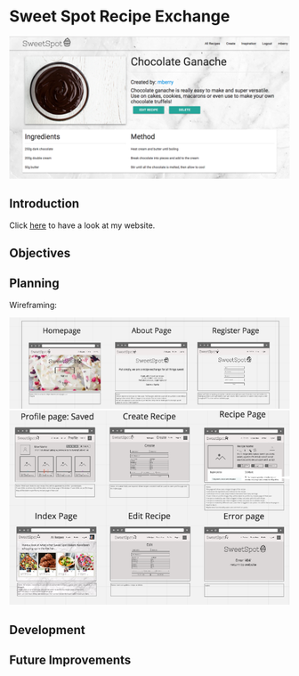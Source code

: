 # Sweet Spot Recipe Exchange

<img src="src/images/website.png"></img>

## Introduction

Click <a href="https://warm-oasis-10599.herokuapp.com/">here</a> to have a look at my website.

## Objectives

## Planning

Wireframing:

<img src="src/images/wireframe1.png"></img>
<img src="src/images/wireframe2.png"></img>

## Development
## Future Improvements
